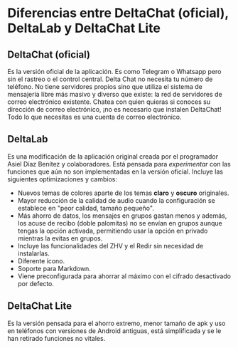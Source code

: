 # Diferencias entre DeltaChat (oficial), DeltaLab y DeltaChat Lite

## DeltaChat (oficial)

Es la versión oficial de la aplicación. Es como Telegram o Whatsapp pero sin el rastreo o el control central. Delta Chat no necesita tu número de teléfono.
No tiene servidores propios sino que utiliza el sistema de mensajería libre más masivo y diverso que existe: la red de servidores de correo electrónico existente. Chatea con quien quieras si conoces su dirección de correo electrónico, ¡no es necesario que instalen DeltaChat! Todo lo que necesitas es una cuenta de correo electrónico.

## DeltaLab

Es una modificación de la aplicación original creada por el programador Asiel Díaz Benítez y colaboradores. Está pensada para *experimentar* con las funciones que aún no son implementadas en la versión oficial. Incluye las siguientes optimizaciones y cambios:

- Nuevos temas de colores aparte de los temas **claro** y **oscuro** originales.
- Mayor reducción de la calidad de audio cuando la configuración se establece en "peor calidad, tamaño pequeño".
- Más ahorro de datos, los mensajes en grupos gastan menos y además, los acuse de recibo (doble palomitas) no se envían en grupos aunque tengas la opción activada, permitiendo usar la opción en privado mientras la evitas en grupos.
- Incluye las funcionalidades del ZHV y el Redir sin necesidad de instalarlas.
- Diferente ícono.
- Soporte para Markdown.
- Viene preconfigurada para ahorrar al máximo con el cifrado desactivado por defecto.

## DeltaChat Lite

Es la versión pensada para el ahorro extremo, menor tamaño de apk y uso en teléfonos con versiones de Android antiguas, está simplificada y se le han retirado funciones no vitales.
